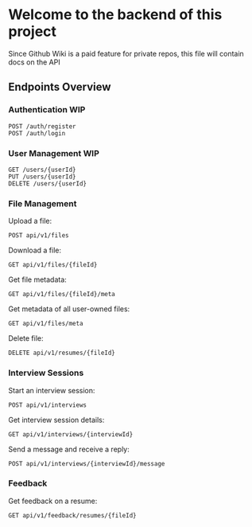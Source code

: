 # Welcome to the backend of this project
Since Github Wiki is a paid feature for private repos, this file will contain docs on the API

## Endpoints Overview

### Authentication WIP
```
POST /auth/register
POST /auth/login
```

### User Management WIP
```
GET /users/{userId}
PUT /users/{userId}
DELETE /users/{userId}
```

### File Management

Upload a file:
```
POST api/v1/files
```
Download a file:
```
GET api/v1/files/{fileId}
```
Get file metadata:
```
GET api/v1/files/{fileId}/meta
```
Get metadata of all user-owned files:
```
GET api/v1/files/meta
```
Delete file:
```
DELETE api/v1/resumes/{fileId}
```

### Interview Sessions

Start an interview session:
```
POST api/v1/interviews
```
Get interview session details:
```
GET api/v1/interviews/{interviewId}
```

<!--PATCH /interviews/{interviewId}-->
Send a message and receive a reply:
```
POST api/v1/interviews/{interviewId}/message
```

### Feedback

Get feedback on a resume:
```
GET api/v1/feedback/resumes/{fileId}
```
